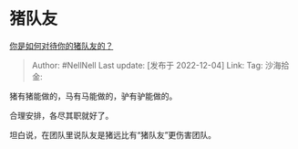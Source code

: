 # 猪队友

[你是如何对待你的猪队友的？](https://www.zhihu.com/question/24089888/answer/2786549868)

> Author: #NellNell
> Last update: [发布于 2022-12-04]
> Link:
> Tag:
> 沙海拾金:

猪有猪能做的，马有马能做的，驴有驴能做的。

合理安排，各尽其职就好了。

坦白说，在团队里说队友是猪远比有“猪队友”更伤害团队。
